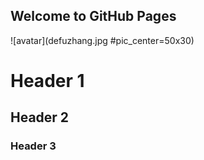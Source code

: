 ## Welcome to GitHub Pages
![avatar](defuzhang.jpg #pic_center=50x30)
# Header 1
## Header 2
### Header 3
